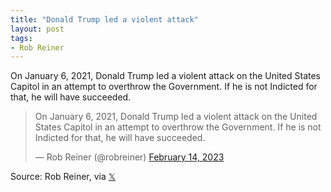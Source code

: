 ```yaml
---
title: "Donald Trump led a violent attack"
layout: post
tags:
- Rob Reiner
---
```


On January 6, 2021, Donald Trump led a violent attack on the United States Capitol in an attempt to overthrow the Government. If he is not Indicted for that, he will have succeeded.

<blockquote class="twitter-tweet"><p lang="en" dir="ltr">On January 6, 2021, Donald Trump led a violent attack on the United States Capitol in an attempt to overthrow the Government. If he is not Indicted for that, he will have succeeded.</p>&mdash; Rob Reiner (@robreiner) <a href="https://twitter.com/robreiner/status/1625492872366817283?ref_src=twsrc%5Etfw">February 14, 2023</a></blockquote> <script async src="https://platform.twitter.com/widgets.js" charset="utf-8"></script>

Source: Rob Reiner, via [&#x1D54F;](https://x.com)
